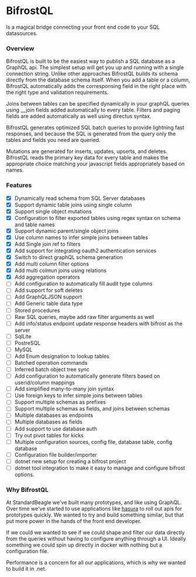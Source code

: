 # BifrostQL
Is a magical bridge connecting your front end code to your SQL datasources. 

### Overview
BifrostQL is built to be the easiest way to publish a SQL database as a GraphQL api. The simplest setup will get you up and running with a single connection string. Unlike other approaches BifrostQL builds its schema directly from the database schema itself. When you add a table or a column, BifrostQL automatically adds the corresponsing field in the right place with the right type and validation requirements.

Joins between tables can be specified dynamically in your graphQL queries using __join fields added automatically to every table. Filters and paging fields are added automatically as well using directus syntax.

BifrostQL generates optimized SQL batch queries to provide lightning fast responses, and because the SQL is generated from the query only the tables and fields you need are queried.

Mutations are generated for inserts, updates, upserts, and deletes. BifrostQL reads the primary key data for every table and makes the appropriate choice matching your javascript fields appropriately based on names.

### Features
 - [x] Dynamically read schema from SQL Server databases
 - [x] Support dynamic table joins using single column
 - [x] Support single object mutations
 - [x] Configuration to filter exported tables using regex syntax on schema and table names
 - [x] Support dynamic parent/single object joins
 - [x] Use column names to infer simple joins between tables
 - [x] Add Single join ref to filters
 - [x] Add support for integrating oauth2 authentication services
 - [x] Switch to direct graphQL schema generation
 - [x] Add multi column filter options
 - [x] Add multi colmun joins using relations
 - [x] Add aggregation operators
 - [ ] Add configuration to automatically fill audit type columns
 - [ ] Add support for soft deletes
 - [ ] Add GraphQLJSON support
 - [ ] Add Generic table data type
 - [ ] Stored procedures
 - [ ] Raw SQL queries, maybe add raw filter arguments as well
 - [ ] Add info/status endpoint update response headers with bifrost as the server
 - [ ] SqlLite
 - [ ] PostreSQL
 - [ ] MySQL
 - [ ] Add Enum designation to lookup tables
 - [ ] Batched operation commands
 - [ ] Inferred batch object tree sync
 - [ ] Add configuration to automatically generate filters based on userid/column mappings 
 - [ ] Add simplified many-to-many join syntax
 - [ ] Use foreign keys to infer simple joins between tables
 - [ ] Support multiple schemas as prefixes
 - [ ] Support multiple schemas as fields, and joins between schemas
 - [ ] Multiple databases as endpoints
 - [ ] Multiple databases as fields
 - [ ] Add support to use database auth
 - [ ] Try out pivot tables for kicks
 - [ ] Multiple configuration sources, config file, database table, config database
 - [ ] Configuration file builder/importer
 - [ ] dotnet new setup for creating a bifrost project
 - [ ] dotnet tool integration to make it easy to manage and configure bifrost options.

 ### Why BifrostQL
 At StandardBeagle we've built many prototypes, and like using GraphQL. Over time we've started to use applications like [hasura](https://hasura.io/) to roll out apis for prototypes quickly. We wanted to try and build something similar, but that put more power in the hands of the front end developer. 

 If we could we wanted to see if we could shape and filter our data directly from the queries without having to configure anything through a UI. Ideally something we could spin up directly in docker with nothing but a configuration file. 

 Performance is a concern for all our applications, which is why we wanted to build it in .net. 